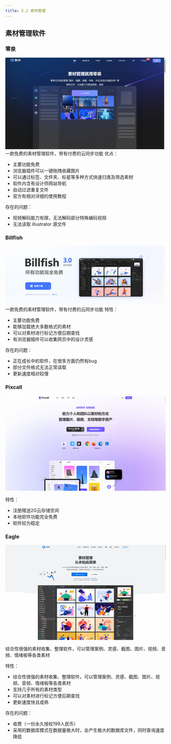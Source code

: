 ```yaml
---
title: 5.2 素材管理
---
```


## 素材管理软件

### 零泉
![零泉](../assets/image/5.2-1705153265539.jpeg)
一款免费的素材管理软件，带有付费的云同步功能
优点：
- 主要功能免费
- 浏览器插件可以一键拖拽收藏图片
- 可以通过标签、文件夹、标星等多种方式快速归类及筛选素材
- 软件内含有设计师网站导航
- 自动过滤重复文件
- 官方有相对详细的使用教程

存在的问题：
- 视频解码能力有限，无法解码部分特殊编码视频
- 无法读取 illustrator 源文件

### Billfish
![Billfish官网](../assets/image/5.2-1705150677982.jpeg)
一款免费的素材管理软件，带有付费的云同步功能
特性：
- 主要功能免费
- 能够加载绝大多数格式的素材
- 可以对素材进行标记方便后期查找
- 有浏览器插件可以收集网页中的设计灵感

存在的问题：
- 正在成长中的软件，在很多方面仍然有bug
- 部分文件格式无法正常读取
- 更新速度相对较慢

### Pixcall
![Pixcall 官网](../assets/image/Pastedimage20230422130146.jpg)

特性：
- 注册赠送2G云存储空间
- 本地软件功能完全免费
- 软件较为稳定

### Eagle
![Eagle 官网](../assets/image/Pastedimage20230422020507.jpg)

综合性很强的素材收集、整理软件，可以管理案例、灵感、截图、图片、视频、音频、情绪板等各类素材

特性：
- 综合性很强的素材收集、整理软件，可以管理案例、灵感、截图、图片、视频、音频、情绪板等各类素材
- 支持几乎所有的素材类型
- 可以对素材进行标记方便后期查找
- 更新速度快且成熟

存在的问题：
- 收费（一份永久授权199人民币）
- 采用的数据库模式在数据量极大时，会产生极大的数据库文件，同时查询速度降低
